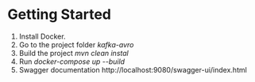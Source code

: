 # Getting Started
1. Install Docker.
2. Go to the project folder _kafka-avro_
3. Build the project _mvn clean instal_
4. Run _docker-compose up --build_
5. Swagger documentation http://localhost:9080/swagger-ui/index.html

